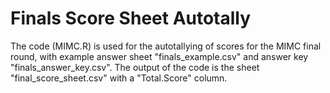 # Finals Score Sheet Autotally

The code (MIMC.R) is used for the autotallying of scores for the MIMC final round, with example answer sheet "finals_example.csv" and answer key "finals_answer_key.csv". The output of the code is the sheet "final_score_sheet.csv" with a "Total.Score" column.
